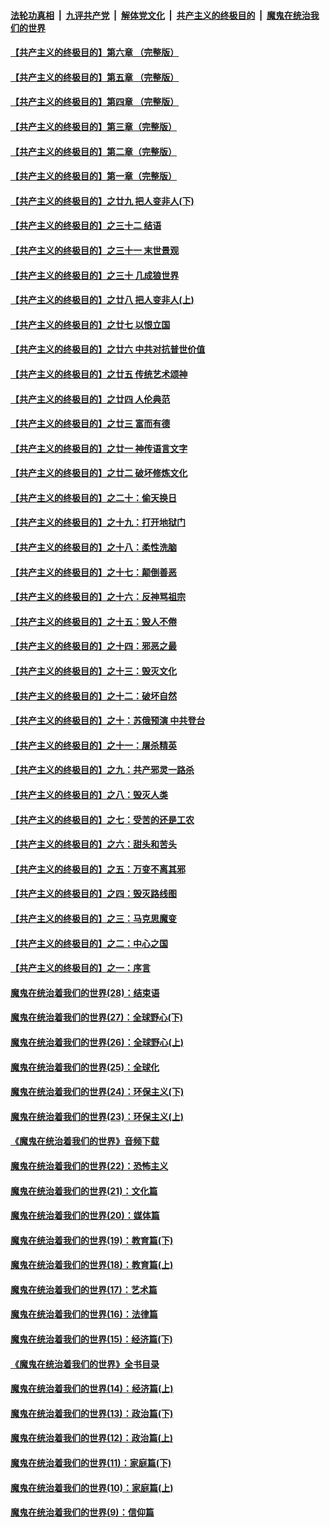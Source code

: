 ####  [法轮功真相](../../../../basic/blob/master/README.md?t=04161031) &nbsp;|&nbsp; [九评共产党](../../../../9ping.md/blob/master/README.md?t=04161031) &nbsp;|&nbsp; [解体党文化](../../../../jtdwh.md/blob/master/README.md?t=04161031)  &nbsp;|&nbsp; [共产主义的终极目的](../../../../gczydzjmd.md/blob/master/README.md?t=04161031) &nbsp;|&nbsp; [魔鬼在统治我们的世界](../../../../mgztzwmdsj.md/blob/master/README.md?t=04161031) 

#### [【共产主义的终极目的】第六章 （完整版）](../pages/nsc422/n11428913.md?t=04161031) 

#### [【共产主义的终极目的】第五章 （完整版）](../pages/nsc422/n11428912.md?t=04161031) 

#### [【共产主义的终极目的】第四章 （完整版）](../pages/nsc422/n11428907.md?t=04161031) 

#### [【共产主义的终极目的】第三章（完整版）](../pages/nsc422/n11428848.md?t=04161031) 

#### [【共产主义的终极目的】第二章（完整版）](../pages/nsc422/n11428831.md?t=04161031) 

#### [【共产主义的终极目的】第一章（完整版）](../pages/nsc422/n11417651.md?t=04161031) 

#### [【共产主义的终极目的】之廿九 把人变非人(下)](../pages/nsc422/n11344140.md?t=04161031) 

#### [【共产主义的终极目的】之三十二 结语](../pages/nsc422/n11360535.md?t=04161031) 

#### [【共产主义的终极目的】之三十一 末世景观](../pages/nsc422/n11351129.md?t=04161031) 

#### [【共产主义的终极目的】之三十 几成狼世界](../pages/nsc422/n11348280.md?t=04161031) 

#### [【共产主义的终极目的】之廿八 把人变非人(上)](../pages/nsc422/n11340492.md?t=04161031) 

#### [【共产主义的终极目的】之廿七 以恨立国](../pages/nsc422/n11336944.md?t=04161031) 

#### [【共产主义的终极目的】之廿六 中共对抗普世价值](../pages/nsc422/n11324785.md?t=04161031) 

#### [【共产主义的终极目的】之廿五 传统艺术颂神](../pages/nsc422/n11296396.md?t=04161031) 

#### [【共产主义的终极目的】之廿四 人伦典范](../pages/nsc422/n11296397.md?t=04161031) 

#### [【共产主义的终极目的】之廿三 富而有德](../pages/nsc422/n11283598.md?t=04161031) 

#### [【共产主义的终极目的】之廿一 神传语言文字](../pages/nsc422/n11263265.md?t=04161031) 

#### [【共产主义的终极目的】之廿二 破坏修炼文化](../pages/nsc422/n11245728.md?t=04161031) 

#### [【共产主义的终极目的】之二十：偷天换日](../pages/nsc422/n11238846.md?t=04161031) 

#### [【共产主义的终极目的】之十九：打开地狱门](../pages/nsc422/n11206376.md?t=04161031) 

#### [【共产主义的终极目的】之十八：柔性洗脑](../pages/nsc422/n11199994.md?t=04161031) 

#### [【共产主义的终极目的】之十七：颠倒善恶](../pages/nsc422/n11179782.md?t=04161031) 

#### [【共产主义的终极目的】之十六：反神骂祖宗](../pages/nsc422/n11166798.md?t=04161031) 

#### [【共产主义的终极目的】之十五：毁人不倦](../pages/nsc422/n11166792.md?t=04161031) 

#### [【共产主义的终极目的】之十四：邪恶之最](../pages/nsc422/n11150249.md?t=04161031) 

#### [【共产主义的终极目的】之十三：毁灭文化](../pages/nsc422/n11135227.md?t=04161031) 

#### [【共产主义的终极目的】之十二：破坏自然](../pages/nsc422/n11135214.md?t=04161031) 

#### [【共产主义的终极目的】之十：苏俄预演 中共登台](../pages/nsc422/n11118424.md?t=04161031) 

#### [【共产主义的终极目的】之十一：屠杀精英](../pages/nsc422/n11118442.md?t=04161031) 

#### [【共产主义的终极目的】之九：共产邪灵一路杀](../pages/nsc422/n11114139.md?t=04161031) 

#### [【共产主义的终极目的】之八：毁灭人类](../pages/nsc422/n11108503.md?t=04161031) 

#### [【共产主义的终极目的】之七：受苦的还是工农](../pages/nsc422/n11101809.md?t=04161031) 

#### [【共产主义的终极目的】之六：甜头和苦头](../pages/nsc422/n11096971.md?t=04161031) 

#### [【共产主义的终极目的】之五：万变不离其邪](../pages/nsc422/n11091285.md?t=04161031) 

#### [【共产主义的终极目的】之四：毁灭路线图](../pages/nsc422/n11086284.md?t=04161031) 

#### [【共产主义的终极目的】之三：马克思魔变](../pages/nsc422/n11061941.md?t=04161031) 

#### [【共产主义的终极目的】之二：中心之国](../pages/nsc422/n11047728.md?t=04161031) 

#### [【共产主义的终极目的】之一：序言](../pages/nsc422/n11086077.md?t=04161031) 

#### [魔鬼在统治着我们的世界(28)：结束语](../pages/nsc422/n10936246.md?t=04161031) 

#### [魔鬼在统治着我们的世界(27)：全球野心(下)](../pages/nsc422/n10928319.md?t=04161031) 

#### [魔鬼在统治着我们的世界(26)：全球野心(上)](../pages/nsc422/n10900318.md?t=04161031) 

#### [魔鬼在统治着我们的世界(25)：全球化](../pages/nsc422/n10788205.md?t=04161031) 

#### [魔鬼在统治着我们的世界(24)：环保主义(下)](../pages/nsc422/n10695307.md?t=04161031) 

#### [魔鬼在统治着我们的世界(23)：环保主义(上)](../pages/nsc422/n10688613.md?t=04161031) 

#### [《魔鬼在统治着我们的世界》音频下载](../pages/nsc422/n10635553.md?t=04161031) 

#### [魔鬼在统治着我们的世界(22)：恐怖主义](../pages/nsc422/n10614727.md?t=04161031) 

#### [魔鬼在统治着我们的世界(21)：文化篇](../pages/nsc422/n10597706.md?t=04161031) 

#### [魔鬼在统治着我们的世界(20)：媒体篇](../pages/nsc422/n10586579.md?t=04161031) 

#### [魔鬼在统治着我们的世界(19)：教育篇(下)](../pages/nsc422/n10564808.md?t=04161031) 

#### [魔鬼在统治着我们的世界(18)：教育篇(上)](../pages/nsc422/n10526970.md?t=04161031) 

#### [魔鬼在统治着我们的世界(17)：艺术篇](../pages/nsc422/n10499093.md?t=04161031) 

#### [魔鬼在统治着我们的世界(16)：法律篇](../pages/nsc422/n10485969.md?t=04161031) 

#### [魔鬼在统治着我们的世界(15)：经济篇(下)](../pages/nsc422/n10469975.md?t=04161031) 

#### [《魔鬼在统治着我们的世界》全书目录](../pages/nsc422/n10464261.md?t=04161031) 

#### [魔鬼在统治着我们的世界(14)：经济篇(上)](../pages/nsc422/n10457370.md?t=04161031) 

#### [魔鬼在统治着我们的世界(13)：政治篇(下)](../pages/nsc422/n10448270.md?t=04161031) 

#### [魔鬼在统治着我们的世界(12)：政治篇(上)](../pages/nsc422/n10444576.md?t=04161031) 

#### [魔鬼在统治着我们的世界(11)：家庭篇(下)](../pages/nsc422/n10440961.md?t=04161031) 

#### [魔鬼在统治着我们的世界(10)：家庭篇(上)](../pages/nsc422/n10435448.md?t=04161031) 

#### [魔鬼在统治着我们的世界(9)：信仰篇](../pages/nsc422/n10432159.md?t=04161031) 

